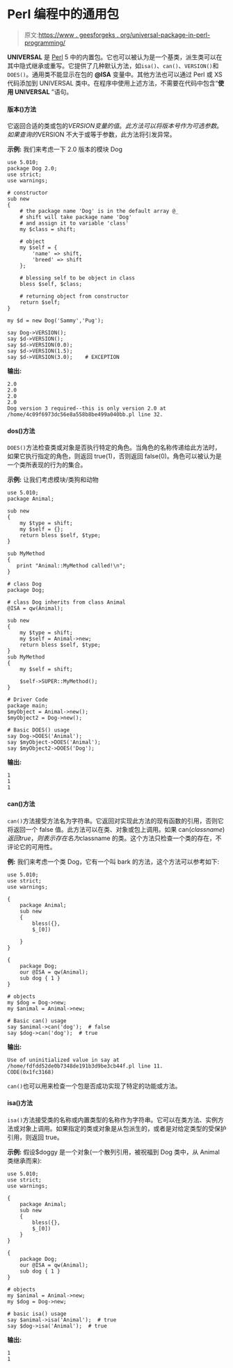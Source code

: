 # Perl 编程中的通用包

> 原文:[https://www . geesforgeks . org/universal-package-in-perl-programming/](https://www.geeksforgeeks.org/universal-package-in-perl-programming/)

**UNIVERSAL** 是 [Perl](https://www.geeksforgeeks.org/introduction-to-perl/) 5 中的内置包。它也可以被认为是一个基类，派生类可以在其中隐式继承或重写。它提供了几种默认方法，如`isa()`、`can()`、`VERSION()`和`DOES()`。通用类不能显示在包的 **@ISA** 变量中。其他方法也可以通过 Perl 或 XS 代码添加到 UNIVERSAL 类中。在程序中使用上述方法，不需要在代码中包含“**使用 UNIVERSAL** ”语句。

#### 版本()方法

它返回合适的类或包的$VERSION 变量的值。此方法可以将版本号作为可选参数。如果查询的$VERSION 不大于或等于参数，此方法将引发异常。

**示例:**
我们来考虑一下 2.0 版本的模块 Dog

```
use 5.010;
package Dog 2.0;
use strict;
use warnings;

# constructor
sub new
{
    # the package name 'Dog' is in the default array @_
    # shift will take package name 'Dog' 
    # and assign it to variable 'class'
    my $class = shift;

    # object
    my $self = {
        'name' => shift,
        'breed' => shift
    };

    # blessing self to be object in class
    bless $self, $class;

    # returning object from constructor
    return $self;
}

my $d = new Dog('Sammy','Pug');

say Dog->VERSION();
say $d->VERSION();
say $d->VERSION(0.0);
say $d->VERSION(1.5);
say $d->VERSION(3.0);    # EXCEPTION
```

**输出:**

```
2.0
2.0
2.0
2.0
Dog version 3 required--this is only version 2.0 at /home/4c09f6973dc56e8a558b8be499a040bb.pl line 32.

```

#### dos()方法

`DOES()`方法检查类或对象是否执行特定的角色。当角色的名称传递给此方法时，如果它执行指定的角色，则返回 true(1)，否则返回 false(0)。角色可以被认为是一个类所表现的行为的集合。

**示例:**
让我们考虑模块/类狗和动物

```
use 5.010;
package Animal;  

sub new
{
    my $type = shift;           
    my $self = {};               
    return bless $self, $type;    
}

sub MyMethod 
{
   print "Animal::MyMethod called!\n";
}

# class Dog    
package Dog;   

# class Dog inherits from class Animal
@ISA = qw(Animal);    

sub new
{
    my $type = shift;            
    my $self = Animal->new;     
    return bless $self, $type;  
}
sub MyMethod
{
    my $self = shift;

    $self->SUPER::MyMethod();
}

# Driver Code
package main;      
$myObject = Animal->new();
$myObject2 = Dog->new();

# Basic DOES() usage
say Dog->DOES('Animal');
say $myObject->DOES('Animal');
say $myObject2->DOES('Dog');
```

**输出:**

```
1
1
1

```

#### can()方法

`can()`方法接受方法名为字符串。它返回对实现此方法的现有函数的引用，否则它将返回一个 false 值。此方法可以在类、对象或包上调用。如果 can($classname)返回 true，则表示存在名为$classname 的类。这个方法只检查一个类的存在，不评论它的可用性。

**例:**
我们来考虑一个类 Dog，它有一个叫 bark 的方法，这个方法可以参考如下:

```
use 5.010;
use strict;
use warnings;

{ 
    package Animal; 
    sub new 
    { 
        bless({}, 
        $_[0]) 

    }
}

{ 
    package Dog; 
    our @ISA = qw(Animal); 
    sub dog { 1 } 
}

# objects
my $dog = Dog->new;
my $animal = Animal->new;

# Basic can() usage
say $animal->can('dog');  # false
say $dog->can('dog');  # true
```

**输出:**

```
Use of uninitialized value in say at /home/fdfdd52de0b7348de191b3d9be3cb44f.pl line 11.
CODE(0x1fc3168)

```

`can()`也可以用来检查一个包是否成功实现了特定的功能或方法。

#### isa()方法

`isa()`方法接受类的名称或内置类型的名称作为字符串。它可以在类方法、实例方法或对象上调用。如果指定的类或对象是从包派生的，或者是对给定类型的受保护引用，则返回 true。

**示例:**
假设$doggy 是一个对象(一个散列引用，被祝福到 Dog 类中，从 Animal 类继承而来):

```
use 5.010;
use strict;
use warnings;

{ 
    package Animal; 
    sub new
    { 
        bless({},
        $_[0]) 
    } 
}

{ 
    package Dog; 
    our @ISA = qw(Animal); 
    sub dog { 1 } 
}

# objects
my $animal = Animal->new;
my $dog = Dog->new;

# basic isa() usage 
say $animal->isa('Animal');  # true
say $dog->isa('Animal');  # true
```

**输出:**

```
1
1

```